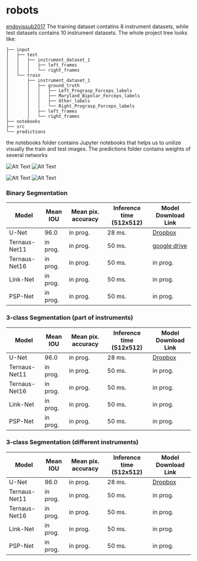 # robots
[endovissub2017](https://endovissub2017-roboticinstrumentsegmentation.grand-challenge.org/)
The training dataset contatins 8 instrument datasets, while test datasets contains 10 instrument datasets. The whole project tree looks like:

```
├── input
│   ├── test
│   │   ├── instrument_dataset_1
│   │   │   ├── left_frames
│   │   │   └── right_frames
│   └── train
│       ├── instrument_dataset_1
│       │   ├── ground_truth
│       │   │   ├── Left_Prograsp_Forceps_labels
│       │   │   ├── Maryland_Bipolar_Forceps_labels
│       │   │   ├── Other_labels
│       │   │   └── Right_Prograsp_Forceps_labels
│       │   ├── left_frames
│       │   └── right_frames
├── notebooks
├── src
└── predictions
```
the notebooks folder contains Jupyter notebooks that helps us to unilize visually the train and test images. The predictions folder contains weights of several networks

![Alt Text](https://github.com/ternaus/robots/blob/master/images/gifs/dataset4/original.gif) ![Alt Text](https://github.com/ternaus/robots/blob/master/images/gifs/dataset4/binary.gif)

![Alt Text](https://github.com/ternaus/robots/blob/master/images/gifs/dataset4/parts.gif) ![Alt Text](https://github.com/ternaus/robots/blob/master/images/gifs/dataset4/type.gif)

### Binary Segmentation

| Model            |Mean IOU   | Mean pix. accuracy | Inference time (512x512) | Model Download Link |
|------------------|-----------|--------------------|--------------------------|---------------------|
| U-Net            | 96.0      | in prog.           | 28 ms.                   | [Dropbox](https://drive.google.com/)|
| Ternaus-Net11    | in prog.  | in prog.           | 50 ms.                   | [google drive](https://drive.google.com/drive/folders/1dFzqsFosU04oyAb_5DaieDsdKYXrgXfS)            |
| Ternaus-Net16    | in prog.  | in prog.           | 50 ms.                   | in prog.            |
| Link-Net         | in prog.  | in prog.           | 50 ms.                   | in prog.            |
| PSP-Net          | in prog.  | in prog.           | 50 ms.                   | in prog.            |


### 3-class Segmentation (part of instruments)

| Model            |Mean IOU   | Mean pix. accuracy | Inference time (512x512) | Model Download Link |
|------------------|-----------|--------------------|--------------------------|---------------------|
| U-Net            | 96.0      | in prog.           | 28 ms.                   | [Dropbox](https://www.dropbox.com/)|
| Ternaus-Net11    | in prog.  | in prog.           | 50 ms.                   | in prog.            |
| Ternaus-Net16    | in prog.  | in prog.           | 50 ms.                   | in prog.            |
| Link-Net         | in prog.  | in prog.           | 50 ms.                   | in prog.            |
| PSP-Net          | in prog.  | in prog.           | 50 ms.                   | in prog.            |

### 3-class Segmentation (different instruments)

| Model            |Mean IOU   | Mean pix. accuracy | Inference time (512x512) | Model Download Link |
|------------------|-----------|--------------------|--------------------------|---------------------|
| U-Net            | 96.0      | in prog.           | 28 ms.                   | [Dropbox](https://www.dropbox.com/)|
| Ternaus-Net11    | in prog.  | in prog.           | 50 ms.                   | in prog.            |
| Ternaus-Net16    | in prog.  | in prog.           | 50 ms.                   | in prog.            |
| Link-Net         | in prog.  | in prog.           | 50 ms.                   | in prog.            |
| PSP-Net          | in prog.  | in prog.           | 50 ms.                   | in prog.            |
